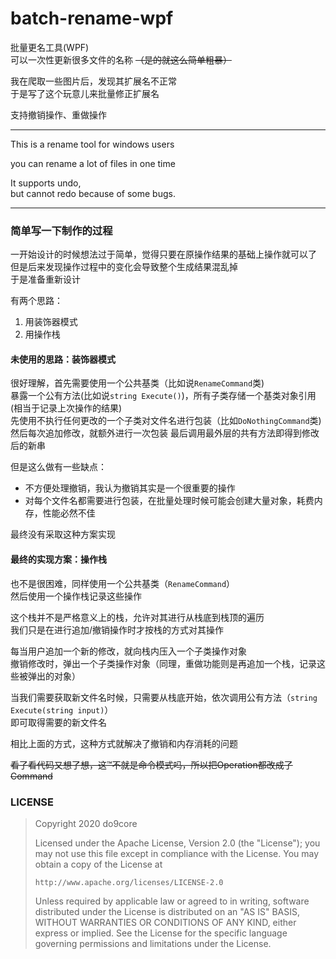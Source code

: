 # batch-rename-wpf

批量更名工具(WPF)  
可以一次性更新很多文件的名称 ~~（是的就这么简单粗暴）~~

我在爬取一些图片后，发现其扩展名不正常  
于是写了这个玩意儿来批量修正扩展名

支持撤销操作、重做操作

***

This is a rename tool for windows users  

you can rename a lot of files in one time  

It supports undo,  
but cannot redo because of some bugs.

***

### 简单写一下制作的过程  

一开始设计的时候想法过于简单，觉得只要在原操作结果的基础上操作就可以了  
但是后来发现操作过程中的变化会导致整个生成结果混乱掉  
于是准备重新设计

有两个思路：

1. 用装饰器模式
2. 用操作栈

#### 未使用的思路：装饰器模式

很好理解，首先需要使用一个公共基类（比如说`RenameCommand`类)  
暴露一个公有方法(比如说`string Execute()`)，所有子类存储一个基类对象引用(相当于记录上次操作的结果)  
先使用不执行任何更改的一个子类对文件名进行包装（比如`DoNothingCommand`类)
然后每次追加修改，就额外进行一次包装
最后调用最外层的共有方法即得到修改后的新串

但是这么做有一些缺点：

* 不方便处理撤销，我认为撤销其实是一个很重要的操作
* 对每个文件名都需要进行包装，在批量处理时候可能会创建大量对象，耗费内存，性能必然不佳

最终没有采取这种方案实现

#### 最终的实现方案：操作栈

也不是很困难，同样使用一个公共基类（`RenameCommand`）  
然后使用一个操作栈记录这些操作

这个栈并不是严格意义上的栈，允许对其进行从栈底到栈顶的遍历  
我们只是在进行追加/撤销操作时才按栈的方式对其操作

每当用户追加一个新的修改，就向栈内压入一个子类操作对象  
撤销修改时，弹出一个子类操作对象（同理，重做功能则是再追加一个栈，记录这些被弹出的对象）

当我们需要获取新文件名时候，只需要从栈底开始，依次调用公有方法（`string Execute(string input)`）  
即可取得需要的新文件名

相比上面的方式，这种方式就解决了撤销和内存消耗的问题

~~看了看代码又想了想，这™不就是命令模式吗，所以把Operation都改成了Command~~

### LICENSE

> Copyright 2020 do9core
>
> Licensed under the Apache License, Version 2.0 (the "License");
> you may not use this file except in compliance with the License.
> You may obtain a copy of the License at
>
>     http://www.apache.org/licenses/LICENSE-2.0
>
> Unless required by applicable law or agreed to in writing, software
> distributed under the License is distributed on an "AS IS" BASIS,
> WITHOUT WARRANTIES OR CONDITIONS OF ANY KIND, either express or implied.
> See the License for the specific language governing permissions and
> limitations under the License.
